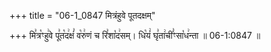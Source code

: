 +++
title = "06-1_0847 मित्रंहुवे पूतदक्षम्"

+++
मि꣣त्र꣡ꣳहु꣢वे पू꣣त꣡द꣢क्षं꣣ व꣡रु꣢णं च रि꣣शा꣡द꣢सम्। धि꣡यं꣢ घृ꣣ता꣢चीं꣣ꣳसा꣡ध꣢न्ता ॥ 06-1:0847 ॥